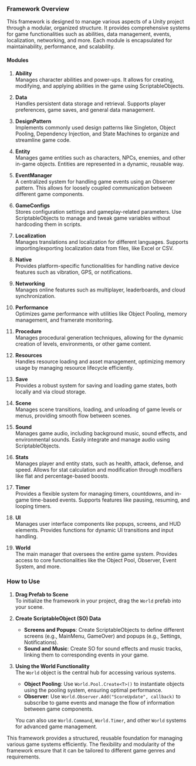### Framework Overview

This framework is designed to manage various aspects of a Unity project through a modular, organized structure. It provides comprehensive systems for game functionalities such as abilities, data management, events, localization, networking, and more. Each module is encapsulated for maintainability, performance, and scalability.

#### **Modules**

1. **Ability**  
   Manages character abilities and power-ups. It allows for creating, modifying, and applying abilities in the game using ScriptableObjects.

2. **Data**  
   Handles persistent data storage and retrieval. Supports player preferences, game saves, and general data management.

3. **DesignPattern**  
   Implements commonly used design patterns like Singleton, Object Pooling, Dependency Injection, and State Machines to organize and streamline game code.

4. **Entity**  
   Manages game entities such as characters, NPCs, enemies, and other in-game objects. Entities are represented in a dynamic, reusable way.

5. **EventManager**  
   A centralized system for handling game events using an Observer pattern. This allows for loosely coupled communication between different game components.

6. **GameConfigs**  
   Stores configuration settings and gameplay-related parameters. Use ScriptableObjects to manage and tweak game variables without hardcoding them in scripts.

7. **Localization**  
   Manages translations and localization for different languages. Supports importing/exporting localization data from files, like Excel or CSV.

8. **Native**  
   Provides platform-specific functionalities for handling native device features such as vibration, GPS, or notifications.

9. **Networking**  
   Manages online features such as multiplayer, leaderboards, and cloud synchronization.

10. **Performance**  
    Optimizes game performance with utilities like Object Pooling, memory management, and framerate monitoring.

11. **Procedure**  
    Manages procedural generation techniques, allowing for the dynamic creation of levels, environments, or other game content.

12. **Resources**  
    Handles resource loading and asset management, optimizing memory usage by managing resource lifecycle efficiently.

13. **Save**  
    Provides a robust system for saving and loading game states, both locally and via cloud storage.

14. **Scene**  
    Manages scene transitions, loading, and unloading of game levels or menus, providing smooth flow between scenes.

15. **Sound**  
    Manages game audio, including background music, sound effects, and environmental sounds. Easily integrate and manage audio using ScriptableObjects.

16. **Stats**  
    Manages player and entity stats, such as health, attack, defense, and speed. Allows for stat calculation and modification through modifiers like flat and percentage-based boosts.

17. **Timer**  
    Provides a flexible system for managing timers, countdowns, and in-game time-based events. Supports features like pausing, resuming, and looping timers.

18. **UI**  
    Manages user interface components like popups, screens, and HUD elements. Provides functions for dynamic UI transitions and input handling.

19. **World**  
    The main manager that oversees the entire game system. Provides access to core functionalities like the Object Pool, Observer, Event System, and more.

### **How to Use**

1. **Drag Prefab to Scene**  
   To initialize the framework in your project, drag the `World` prefab into your scene.

2. **Create ScriptableObject (SO) Data**  
   - **Screens and Popups**: Create ScriptableObjects to define different screens (e.g., MainMenu, GameOver) and popups (e.g., Settings, Notifications).
   - **Sound and Music**: Create SO for sound effects and music tracks, linking them to corresponding events in your game.

3. **Using the World Functionality**  
   The `World` object is the central hub for accessing various systems.  
   - **Object Pooling**: Use `World.Pool.Create<T>()` to instantiate objects using the pooling system, ensuring optimal performance.
   - **Observer**: Use `World.Observer.Add("ScoreUpdate", callback)` to subscribe to game events and manage the flow of information between game components.
   
   You can also use `World.Command`, `World.Timer`, and other `World` systems for advanced game management.

This framework provides a structured, reusable foundation for managing various game systems efficiently. The flexibility and modularity of the framework ensure that it can be tailored to different game genres and requirements.
